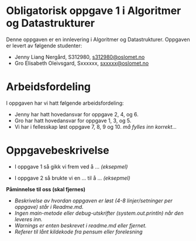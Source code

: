 # Obligatorisk oppgave 1 i Algoritmer og Datastrukturer

Denne oppgaven er en innlevering i Algoritmer og Datastrukturer.
Oppgaven er levert av følgende studenter:
* Jenny Liang Nergård, S312980, s312980@oslomet.no
* Gro Elisabeth Oleivsgard, Sxxxxxx, sxxxxx@oslomet.no

# Arbeidsfordeling

I oppgaven har vi hatt følgende arbeidsfordeling:
* Jenny har hatt hovedansvar for oppgave 2, 4, og 6.
* Gro har hatt hovedansvar for oppgave 1, 3, og 5.
* Vi har i fellesskap løst oppgave 7, 8, 9 og 10. *må fylles inn korrekt...*

# Oppgavebeskrivelse
* I oppgave 1 så gikk vi frem ved å ... *(eksepmel)*

* I oppgave 2 så brukte vi en ... til å ... *(eksepmel)*

**Påminnelse til oss (skal fjernes)**
* *Beskrivelse av hvordan oppgaven er løst (4-8 linjer/setninger per oppgave) står i
Readme.md.*
* *Ingen main-metode eller debug-utskrifter (system.out.println) når den leveres inn.*
* *Warnings er enten beskrevet i readme.md eller fjernet.*
* *Referer til lånt kildekode fra pensum eller forelesning*
